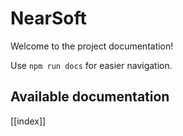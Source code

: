 # NearSoft

Welcome to the project documentation!

Use `npm run docs` for easier navigation.

## Available documentation

[[index]]
